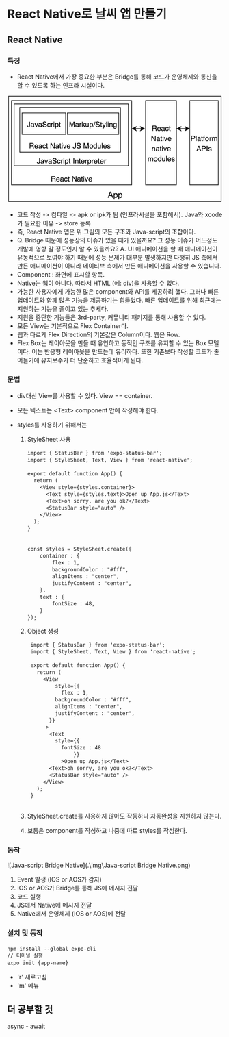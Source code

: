 # React Native로 날씨 앱 만들기

## React Native

### 특징

- React Native에서 가장 중요한 부분은 Bridge를 통해 코드가 운영체제와 통신을 할 수 있도록 하는 인프라 시설이다.

 ![React-Native-Interpreted-approach-architecture](.\img\React-Native-Interpreted-approach-architecture.png)



- 코드 작성 -> 컴파일 -> apk or ipk가 됨 (인프라시설을 포함해서). Java와 xcode가 필요한 이유 -> store 등록
- 즉, React Native 앱은 위 그림의 모든 구조와 Java-script의 조합이다.
- Q. Bridge 때문에 성능상의 이슈가 있을 때가 있을까요? 그 성능 이슈가 어느정도 개발에 영향 갈 정도인지 알 수 있을까요?
  A. UI 애니메이션을 할 때 애니메이션이 유동적으로 보여야 하기 때문에 성능 문제가 대부분 발생하지만 다행히 JS 측에서 만든 애니메이션이 아니라 네이티브 측에서 만든 애니메이션을 사용할 수 있습니다.
- Component : 화면에 표시할 항목.
- Native는 웹이 아니다. 따라서 HTML (예: div)을 사용할 수 없다.
- 가능한 사용자에게 가능한 많은 component와 API를 제공하려 했다. 그러나 빠른 업데이트와 함께 많은 기능을 제공하기는 힘들었다. 빠른 업데이트를 위해 최근에는 지원하는 기능을 줄이고 있는 추세다.
- 지원을 중단한 기능들은 3rd-party, 커뮤니티 패키지를 통해 사용할 수 있다.
- 모든 View는 기본적으로 Flex Container다.
- 웹과 다르게 Flex Direction의 기본값은 Column이다. 웹은 Row.
- Flex Box는 레이아웃을 만들 때 유연하고 동적인 구조를 유지할 수 있는 Box 모델이다. 이는 반응형 레이아웃을 만드는데 유리하다. 또한 기존보다 작성할 코드가 줄어들기에 유지보수가 더 단순하고 효율적이게 된다.



### 문법

- div대신 View를 사용할 수 있다. View == container.

- 모든 텍스트는 \<Text> component 안에 작성해야 한다.

- styles를 사용하기 위해서는

  1. StyleSheet 사용

     ```react
     import { StatusBar } from 'expo-status-bar';
     import { StyleSheet, Text, View } from 'react-native';
     
     export default function App() {
       return (
         <View style={styles.container}>
           <Text style={styles.text}>Open up App.js</Text>
           <Text>oh sorry, are you ok?</Text>
           <StatusBar style="auto" />
         </View>
       );
     }
     
     
     const styles = StyleSheet.create({
         container : {
             flex : 1,
             backgroundColor : "#fff",
             alignItems : "center",
             justifyContent : "center",
         },
         text : {
             fontSize : 48,
         }
     });
     ```

     

  2. Object 생성

     ```react
      import { StatusBar } from 'expo-status-bar';
      import { StyleSheet, Text, View } from 'react-native';
      
      export default function App() {
        return (
          <View
              style={{
                flex : 1,
              backgroundColor : "#fff",
              alignItems : "center",
              justifyContent : "center",
            }}
           >
            <Text
              style={{
                fontSize : 48
                    }}
                >Open up App.js</Text>
            <Text>oh sorry, are you ok?</Text>
            <StatusBar style="auto" />
          </View>
        );
      }
      
     
     ```


  3. StyleSheet.create를 사용하지 않아도 작동하나 자동완성을 지원하지 않는다.
  4. 보통은 component를 작성하고 나중에 따로 styles를 작성한다. 



### 동작

![Java-script Bridge Native](.\img\Java-script Bridge Native.png)

1. Event 발생 (IOS or AOS가 감지)
2. IOS or AOS가 Bridge를 통해 JS에 메시지 전달
3. 코드 실행
4. JS에서 Native에 메시지 전달
5. Native에서 운영체제 (IOS or AOS)에 전달



### 설치 및 동작

```tex
npm install --global expo-cli
// 터미널 실행
expo init {app-name}

```

- 'r' 새로고침
- 'm' 메뉴





## 더 공부할 것

async - await
